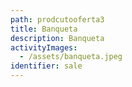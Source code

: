 ```yaml
---
path: prodcutooferta3
title: Banqueta
description: Banqueta
activityImages:
  - /assets/banqueta.jpeg
identifier: sale
---
```


